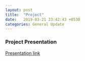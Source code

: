 ```yaml
---
layout: post
title:  "Project"
date:   2019-03-21 23:42:43 +0530
categories: General Update
---
```


### Project Presentation

[Presentation link](https://photos.app.goo.gl/po5iRZQZT8CLKkp56)
